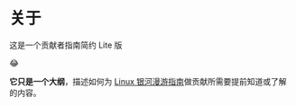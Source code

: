 # 关于

这是一个贡献者指南简约 Lite 版

😂

**它只是一个大纲**，描述如何为 [Linux 银河漫游指南](https://github.com/linuxhitchhiker/THGLG/)做贡献所需要提前知道或了解的内容。